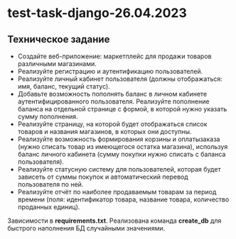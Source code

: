 # test-task-django-26.04.2023

## Техническое задание
- Создайте веб-приложение: маркетплейс для продажи товаров различными магазинами.
- Реализуйте регистрацию и аутентификацию пользователей.
- Реализуйте личный кабинет пользователя (должны отображаться: имя, баланс, текущий статус).
- Добавьте возможность пополнять баланс в личном кабинете аутентифицированного пользователя. Реализуйте пополнение баланса на отдельной странице с формой, в которой нужно указать сумму пополнения.
- Реализуйте страницу, на которой будет отображаться список товаров и названия магазинов, в которых они доступны. 
- Реализуйте возможность формирования корзины и оплатызаказа (нужно списать товар из имеющегося остатка магазина), используя баланс личного кабинета (сумму покупки нужно списать с баланса пользователя).
- Реализуйте статусную систему для пользователей, которая будет зависеть от суммы покупок и автоматический перевод пользователя по ней.
- Реализуйте отчёт по наиболее продаваемым товарам за период времени (поля: идентификатор товара, название товара, количество проданных единиц).


Зависимости в **requirements.txt**. Реализована команда **create_db** для быстрого наполнения БД случайными значениями.
